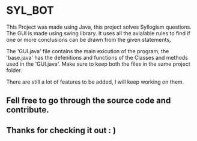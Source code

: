 # SYL_BOT
This Project was made using Java, this project solves Syllogism questions. The GUI is made using swing library. 
It uses all the avialable rules to find if one or more conclusions can be drawn from the given statements,

The 'GUI.java' file contains the main exicution of the program, the 'base.java' has the defenitions and functions of the Classes and methods used in the 'GUI.java'. Make sure to keep both the files in the same project folder.

There are still a lot of features to be added, I will keep working on them.
## Fell free to go through the source code and contribute.
## Thanks for checking it out : )

